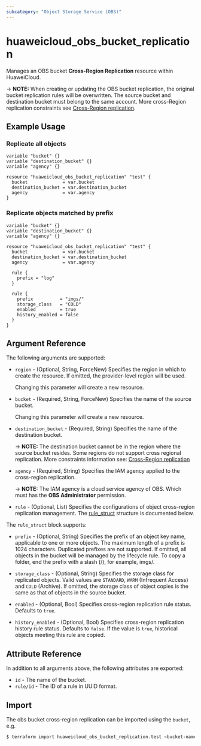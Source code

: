 ```yaml
---
subcategory: "Object Storage Service (OBS)"
---
```


# huaweicloud_obs_bucket_replication

Manages an OBS bucket **Cross-Region Replication** resource within HuaweiCloud.

-> **NOTE:** When creating or updating the OBS bucket replication, the original bucket replication rules will be
overwritten. The source bucket and destination bucket must belong to the same account. More cross-Region replication
constraints see [Cross-Region replication](https://support.huaweicloud.com/intl/en-us/ugobs-obs/obs_41_0034.html).

## Example Usage

### Replicate all objects

```hcl
variable "bucket" {}
variable "destination_bucket" {}
variable "agency" {}

resource "huaweicloud_obs_bucket_replication" "test" {
  bucket             = var.bucket
  destination_bucket = var.destination_bucket
  agency             = var.agency
}
```

### Replicate objects matched by prefix

```hcl
variable "bucket" {}
variable "destination_bucket" {}
variable "agency" {}

resource "huaweicloud_obs_bucket_replication" "test" {
  bucket             = var.bucket
  destination_bucket = var.destination_bucket
  agency             = var.agency

  rule {
    prefix = "log"
  }

  rule {
    prefix          = "imgs/"
    storage_class   = "COLD"
    enabled         = true
    history_enabled = false
  }
}
```

## Argument Reference

The following arguments are supported:

* `region` - (Optional, String, ForceNew) Specifies the region in which to create the resource.
  If omitted, the provider-level region will be used.

  Changing this parameter will create a new resource.

* `bucket` - (Required, String, ForceNew) Specifies the name of the source bucket.

  Changing this parameter will create a new resource.

* `destination_bucket` - (Required, String) Specifies the name of the destination bucket.

  -> **NOTE:** The destination bucket cannot be in the region where the source bucket resides.
  Some regions do not support cross regional replication. More constraints information see:
  [Cross-Region replication](https://support.huaweicloud.com/intl/en-us/ugobs-obs/obs_41_0034.html)

* `agency` - (Required, String) Specifies the IAM agency applied to the cross-region replication.

  -> **NOTE:** The IAM agency is a cloud service agency of OBS. Which must has the **OBS Administrator** permission.

* `rule` - (Optional, List) Specifies the configurations of object cross-region replication management.
  The [rule_struct](#OBSBucketReplication_rule_struct) structure is documented below.

<a name="OBSBucketReplication_rule_struct"></a>
The `rule_struct` block supports:

* `prefix` - (Optional, String) Specifies the prefix of an object key name, applicable to one or more objects.
  The maximum length of a prefix is 1024 characters.
  Duplicated prefixes are not supported. If omitted, all objects in the bucket will be managed by the lifecycle rule.
  To copy a folder, end the prefix with a slash (/), for example, imgs/.

* `storage_class` - (Optional, String) Specifies the storage class for replicated objects. Valid values are `STANDARD`,
  `WARM` (Infrequent Access) and `COLD` (Archive).
  If omitted, the storage class of object copies is the same as that of objects in the source bucket.

* `enabled` - (Optional, Bool) Specifies cross-region replication rule status. Defaults to `true`.

* `history_enabled` - (Optional, Bool) Specifies cross-region replication history rule status. Defaults to `false`.
  If the value is `true`, historical objects meeting this rule are copied.

## Attribute Reference

In addition to all arguments above, the following attributes are exported:

* `id` - The name of the bucket.
* `rule/id` - The ID of a rule in UUID format.

## Import

The obs bucket cross-region replication can be imported using the `bucket`, e.g.

```bash
$ terraform import huaweicloud_obs_bucket_replication.test <bucket-name>
```
